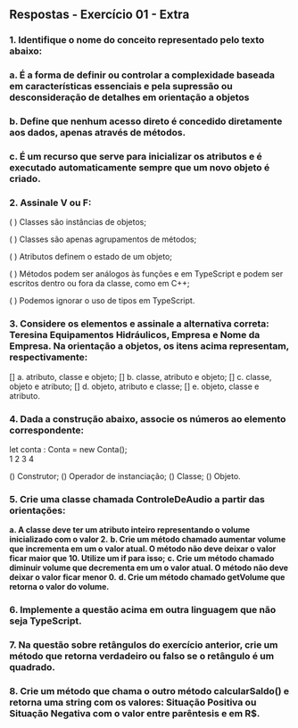 ## Respostas - Exercício 01 - Extra

### 1. Identifique o nome do conceito representado pelo texto abaixo:
### a. É a forma de definir ou controlar a complexidade baseada em características essenciais e pela supressão ou desconsideração de detalhes em orientação a objetos 

### b. Define  que  nenhum  acesso  direto  é  concedido  diretamente  aos  dados, apenas através de métodos. 

### c. É um recurso que serve para inicializar os atributos e é executado automaticamente sempre que um novo objeto é criado.

### 2. Assinale V ou F:

(  ) Classes são instâncias de objetos;

(  ) Classes são apenas agrupamentos de métodos;

(  ) Atributos definem o estado de um objeto;

(  ) Métodos podem ser análogos às funções e em TypeScript e podem ser escritos dentro ou fora da classe, como em C++;

(  ) Podemos ignorar o uso de tipos em TypeScript.

### 3. Considere os elementos e assinale a alternativa correta: Teresina Equipamentos Hidráulicos, Empresa e Nome da Empresa. Na orientação a objetos, os itens acima representam, respectivamente: 

[] a. atributo, classe e objeto;
[] b. classe, atributo e objeto;
[] c. classe, objeto e atributo;
[] d. objeto, atributo e classe;
[] e. objeto, classe e atributo.

### 4. Dada a construção abaixo, associe os números ao elemento correspondente:

let conta : Conta = new Conta();  
      1       2      3    4

() Construtor;
() Operador de instanciação;
() Classe;
() Objeto.

### 5. Crie uma classe chamada ControleDeAudio a partir das orientações:

**a. A classe deve ter um atributo inteiro representando o volume inicializado com o valor 2.** 
**b. Crie um método chamado aumentar volume que incrementa em um o valor atual. O método não deve deixar o valor ficar maior que 10. Utilize um if para isso;** 
**c. Crie um método chamado diminuir volume que decrementa em um o valor atual. O método não deve deixar o valor ficar menor 0.**
**d. Crie um método chamado getVolume que retorna o valor do volume.**

### 6. Implemente a questão acima em outra linguagem que não seja TypeScript. 

### 7. Na questão sobre retângulos do exercício anterior, crie um método que retorna verdadeiro ou falso se o retângulo é um quadrado. 

### 8. Crie um método que chama o outro método calcularSaldo() e retorna uma string com os valores: Situação Positiva ou Situação Negativa com o valor entre parêntesis e em R$. 
 
